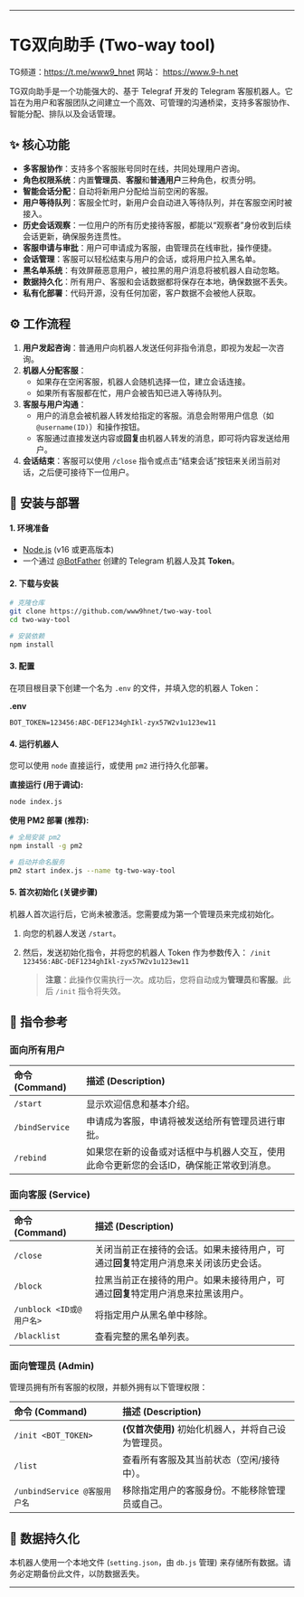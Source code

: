 
-----

# TG双向助手 (Two-way tool)

TG频道：https://t.me/www9_hnet
网站： https://www.9-h.net

TG双向助手是一个功能强大的、基于 Telegraf 开发的 Telegram 客服机器人。它旨在为用户和客服团队之间建立一个高效、可管理的沟通桥梁，支持多客服协作、智能分配、排队以及会话管理。

## ✨ 核心功能

  - **多客服协作**：支持多个客服账号同时在线，共同处理用户咨询。
  - **角色权限系统**：内置**管理员**、**客服**和**普通用户**三种角色，权责分明。
  - **智能会话分配**：自动将新用户分配给当前空闲的客服。
  - **用户等待队列**：客服全忙时，新用户会自动进入等待队列，并在客服空闲时被接入。
  - **历史会话观察**：一位用户的所有历史接待客服，都能以“观察者”身份收到后续会话更新，确保服务连贯性。
  - **客服申请与审批**：用户可申请成为客服，由管理员在线审批，操作便捷。
  - **会话管理**：客服可以轻松结束与用户的会话，或将用户拉入黑名单。
  - **黑名单系统**：有效屏蔽恶意用户，被拉黑的用户消息将被机器人自动忽略。
  - **数据持久化**：所有用户、客服和会话数据都将保存在本地，确保数据不丢失。
  - **私有化部署**：代码开源，没有任何加密，客户数据不会被他人获取。

## ⚙️ 工作流程

1.  **用户发起咨询**：普通用户向机器人发送任何非指令消息，即视为发起一次咨询。
2.  **机器人分配客服**：
      * 如果存在空闲客服，机器人会随机选择一位，建立会话连接。
      * 如果所有客服都在忙，用户会被告知已进入等待队列。
3.  **客服与用户沟通**：
      * 用户的消息会被机器人转发给指定的客服。消息会附带用户信息（如 `@username(ID)`）和操作按钮。
      * 客服通过直接发送内容或**回复**由机器人转发的消息，即可将内容发送给用户。
4.  **会话结束**：客服可以使用 `/close` 指令或点击“结束会话”按钮来关闭当前对话，之后便可接待下一位用户。

## 🚀 安装与部署

#### 1\. 环境准备

  - [Node.js](https://nodejs.org/) (v16 或更高版本)
  - 一个通过 [@BotFather](https://t.me/BotFather) 创建的 Telegram 机器人及其 **Token**。

#### 2\. 下载与安装

```bash
# 克隆仓库
git clone https://github.com/www9hnet/two-way-tool
cd two-way-tool

# 安装依赖
npm install
```

#### 3\. 配置

在项目根目录下创建一个名为 `.env` 的文件，并填入您的机器人 Token：

**.env**

```
BOT_TOKEN=123456:ABC-DEF1234ghIkl-zyx57W2v1u123ew11
```

#### 4\. 运行机器人

您可以使用 `node` 直接运行，或使用 `pm2` 进行持久化部署。

**直接运行 (用于调试):**

```bash
node index.js
```

**使用 PM2 部署 (推荐):**

```bash
# 全局安装 pm2
npm install -g pm2

# 启动并命名服务
pm2 start index.js --name tg-two-way-tool
```

#### 5\. 首次初始化 (关键步骤)

机器人首次运行后，它尚未被激活。您需要成为第一个管理员来完成初始化。

1.  向您的机器人发送 `/start`。

2.  然后，发送初始化指令，并将您的机器人 Token 作为参数传入：
    `/init 123456:ABC-DEF1234ghIkl-zyx57W2v1u123ew11`

    > **注意**：此操作仅需执行一次。成功后，您将自动成为**管理员**和**客服**。此后 `/init` 指令将失效。

## 📖 指令参考

### 面向所有用户

| 命令 (Command) | 描述 (Description) |
| :--- | :--- |
| `/start` | 显示欢迎信息和基本介绍。 |
| `/bindService` | 申请成为客服，申请将被发送给所有管理员进行审批。 |
| `/rebind` | 如果您在新的设备或对话框中与机器人交互，使用此命令更新您的会话ID，确保能正常收到消息。 |

### 面向客服 (Service)

| 命令 (Command) | 描述 (Description) |
| :--- | :--- |
| `/close` | 关闭当前正在接待的会话。如果未接待用户，可通过**回复**特定用户消息来关闭该历史会话。 |
| `/block` | 拉黑当前正在接待的用户。如果未接待用户，可通过**回复**特定用户消息来拉黑该用户。 |
| `/unblock <ID或@用户名>` | 将指定用户从黑名单中移除。 |
| `/blacklist` | 查看完整的黑名单列表。 |

### 面向管理员 (Admin)

管理员拥有所有客服的权限，并额外拥有以下管理权限：

| 命令 (Command) | 描述 (Description) |
| :--- | :--- |
| `/init <BOT_TOKEN>` | **(仅首次使用)** 初始化机器人，并将自己设为管理员。 |
| `/list` | 查看所有客服及其当前状态（空闲/接待中）。 |
| `/unbindService @客服用户名` | 移除指定用户的客服身份。不能移除管理员或自己。 |

## 💾 数据持久化

本机器人使用一个本地文件 (`setting.json`，由 `db.js` 管理) 来存储所有数据。请务必定期备份此文件，以防数据丢失。

-----